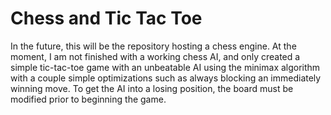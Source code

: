 # Chess and Tic Tac Toe
In the future, this will be the repository hosting a chess engine. At the moment, I am not finished with a working chess AI, and only created a simple tic-tac-toe game with an unbeatable AI using the minimax algorithm with a couple simple optimizations such as always blocking an immediately winning move. To get the AI into a losing position, the board must be modified prior to beginning the game.
